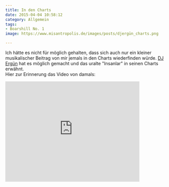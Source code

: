 ```yaml
---
title: In den Charts
date: 2015-04-04 10:58:12
category: Allgemein
tags:
- Boarshill No. 1
image: https://www.misantropolis.de/images/posts/djergün_charts.png

---
```


Ich hätte es nicht für möglich gehalten, dass sich auch nur ein kleiner musikalischer Beitrag von mir jemals in den Charts wiederfinden würde. [DJ Ergün](https://www.facebook.com/Masterofturkrap) hat es möglich gemacht und das uralte "Insanlar" in seinen Charts erwähnt.  
Hier zur Erinnerung das Video von damals:
<iframe width="420" height="315" src="https://www.youtube.com/embed/qX4omDRaiC8" frameborder="0" allowfullscreen></iframe>
